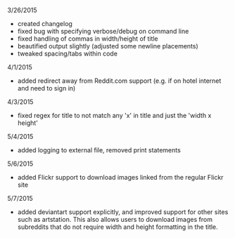 3/26/2015
* created changelog
* fixed bug with specifying verbose/debug on command line
* fixed handling of commas in width/height of title
* beautified output slightly (adjusted some newline placements)
* tweaked spacing/tabs within code

4/1/2015
* added redirect away from Reddit.com support (e.g. if on hotel internet and need to sign in)

4/3/2015
* fixed regex for title to not match any 'x' in title and just the 'width x height'

5/4/2015
* added logging to external file, removed print statements

5/6/2015
* added Flickr support to download images linked from the regular Flickr site

5/7/2015
* added deviantart support explicitly, and improved support for other sites such as artstation. This also allows users to download images from subreddits that do not require width and height formatting in the title.
